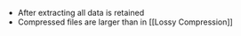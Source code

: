 - After extracting all data is retained
- Compressed files are larger than in [[Lossy Compression]]
